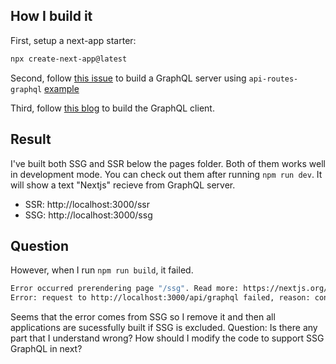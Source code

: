 ## How I build it

First, setup a next-app starter:

```bash
npx create-next-app@latest
```
Second, follow [this issue](https://github.com/vercel/next.js/pull/30082) to build a GraphQL server using `api-routes-graphql` [example](https://github.com/vercel/next.js/pull/30082/commits/9a29c4cc66cb754c84d6356d8ce211241bf21ccc#diff-d942064cd8729155bb0558732e6bcc581200b9be4e535ae36411b6cd7ca3cc41)

Third, follow [this blog](https://www.apollographql.com/blog/apollo-client/next-js/next-js-getting-started/) to build the GraphQL client.

## Result

I've built both SSG and SSR below the pages folder. Both of them works well in development mode. You can check out them after running `npm run dev`. It will show a text "Nextjs" recieve from GraphQL server.

- SSR: http://localhost:3000/ssr
- SSG: http://localhost:3000/ssg

## Question

However, when I run `npm run build`, it failed. 

```bash
Error occurred prerendering page "/ssg". Read more: https://nextjs.org/docs/messages/prerender-error
Error: request to http://localhost:3000/api/graphql failed, reason: connect ECONNREFUSED 127.0.0.1:3000
```

Seems that the error comes from SSG so I remove it and then all applications are sucessfully built if SSG is excluded. Question: Is there any part that I understand wrong? How should I modify the code to support SSG GraphQL in next?